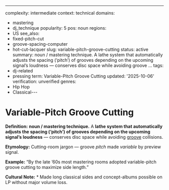 ---
complexity: intermediate
context: technical
domains:
- mastering
- dj_technique
popularity: 5
pos: noun
regions:
- US
see_also:
- fixed-pitch-cut
- groove-spacing-computer
- hot-cut-lacquer
slug: variable-pitch-groove-cutting
status: active
summary: noun / mastering technique. A lathe system that automatically adjusts the
  spacing (‘pitch’) of grooves depending on the upcoming signal’s loudness — conserves
  disc space while avoiding groove ...
tags:
- dj-related
- pressing
term: Variable-Pitch Groove Cutting
updated: '2025-10-06'
verification: unverified
genres:
- Hip Hop
- Classical---

# Variable-Pitch Groove Cutting

**Definition:** **noun / mastering technique.** A **lathe system that automatically adjusts the spacing (‘pitch’) of grooves depending on the upcoming signal’s loudness** — conserves disc space while avoiding [groove](../g/groove-wear/) collisions.

**Etymology:** Cutting-room jargon — groove *pitch* made *variable* by preview signal.

**Example:** “By the late ’60s most mastering rooms adopted variable-pitch groove cutting to maximize side length.”

**Cultural Note:** * Made long classical sides and concept-albums possible on LP without major volume loss.

